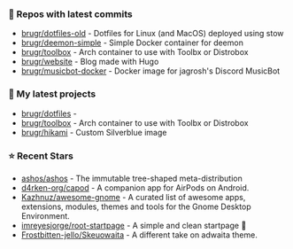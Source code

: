 ### 👷 Repos with latest commits

- [brugr/dotfiles-old](https://github.com/brugr/dotfiles-old) - Dotfiles for Linux (and MacOS) deployed using stow
- [brugr/deemon-simple](https://github.com/brugr/deemon-simple) - Simple Docker container for deemon
- [brugr/toolbox](https://github.com/brugr/toolbox) - Arch container to use with Toolbx or Distrobox
- [brugr/website](https://github.com/brugr/website) - Blog made with Hugo
- [brugr/musicbot-docker](https://github.com/brugr/musicbot-docker) - Docker image for jagrosh&#39;s Discord MusicBot
### 🌱 My latest projects

- [brugr/dotfiles](https://github.com/brugr/dotfiles) - 
- [brugr/toolbox](https://github.com/brugr/toolbox) - Arch container to use with Toolbx or Distrobox
- [brugr/hikami](https://github.com/brugr/hikami) - Custom Silverblue image
### ⭐ Recent Stars

- [ashos/ashos](https://github.com/ashos/ashos) - The immutable tree-shaped meta-distribution
- [d4rken-org/capod](https://github.com/d4rken-org/capod) - A companion app for AirPods on Android.
- [Kazhnuz/awesome-gnome](https://github.com/Kazhnuz/awesome-gnome) - A curated list of awesome apps, extensions, modules, themes and tools for the Gnome Desktop Environment.
- [imreyesjorge/root-startpage](https://github.com/imreyesjorge/root-startpage) - A simple and clean startpage 🌟
- [Frostbitten-jello/Skeuowaita](https://github.com/Frostbitten-jello/Skeuowaita) - A different take on adwaita theme.
